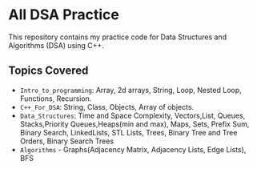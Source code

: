 # All DSA Practice

This repository contains my practice code for Data Structures and Algorithms (DSA) using C++.

## Topics Covered
- `Intro_to_programming`: Array, 2d arrays, String, Loop, Nested Loop, Functions, Recursion.
- `C++_For_DSA`: String, Class, Objects, Array of objects.
- `Data_Structures`: Time and Space Complexity, Vectors,List, Queues, Stacks,Priority Queues,Heaps(min and max), Maps, Sets, Prefix Sum, Binary Search, LinkedLists, STL Lists, Trees, Binary Tree and Tree Orders, Binary Search Trees
 - `Algorithms` - Graphs(Adjacency Matrix, Adjacency Lists, Edge Lists), BFS